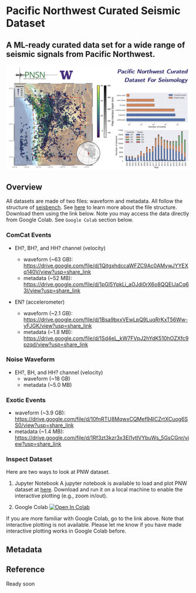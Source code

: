 # Pacific Northwest Curated Seismic Dataset
## A ML-ready curated data set for a wide range of seismic signals from Pacific Northwest.

![map](./figures/README_overview.png)

## Overview
All datasets are made of two files: waveform and metadata. All follow the structure of [seisbench](https://seisbench.readthedocs.io/en/latest/). See [here](https://seisbench.readthedocs.io/en/latest/pages/data_format.html) to learn more about the  file structure. Download them using the link below. Note you may access the data directly from Google Colab. See `Google Colab` section below.

### ComCat Events
- EH?, BH?, and HH? channel (velocity)
  - waveform (~63 GB): https://drive.google.com/file/d/1QjtgxhdccaWFZC9Ac0AMywJYYEXq140V/view?usp=share_link
  - metadata (~52 MB): https://drive.google.com/file/d/1pGl5YpkLi_aOJdi0rX6o8QQEIJaCq63l/view?usp=share_link

- EN? (accelerometer)
  - waveform (~2.1 GB): https://drive.google.com/file/d/1Bsa9bxxVEwLpQ9LuqRrKxT56Ww-yFJGK/view?usp=share_link
  - metadata (~1.8 MB): https://drive.google.com/file/d/1Sd4eL_kW7FVpJ2hYdK510hOZXfc9pzqd/view?usp=share_link

### Noise Waveform
- EH?, BH, and HH? channel (velocity)
  - waveform (~18 GB)
  - metadata (~5.0 MB)
  
### Exotic Events
  - waveform (~3.9 GB): https://drive.google.com/file/d/10fnRTU8MqwxCQMef94lCZrtXCuog6SS0/view?usp=share_link
  - metadata (~1.4 MB): https://drive.google.com/file/d/1Rf3zt3kzr3x3El1ytIVYbuWs_5GsCGnr/view?usp=share_link

### Inspect Dataset
Here are two ways to look at PNW dataset. 
1. Jupyter Notebook
A jupyter notebook is available to load and plot PNW dataset at [here](./notebooks/inspect_pnw_dataset.ipynb). Download and run it on a local machine to enable the interactive plotting (e.g., zoom in/out).

2. Google Colab
[![Open In Colab](https://colab.research.google.com/assets/colab-badge.svg)](https://colab.research.google.com/drive/1z6Ls_cj5cHu0ml_9DK3ExIm3b4EcNsg8?usp=sharing)

If you are more familiar with Google Colab, go to the link above. Note that interactive plotting is not available. Please let me know if you have made interactive plotting works in Google Colab before.

## Metadata


## Reference
Ready soon